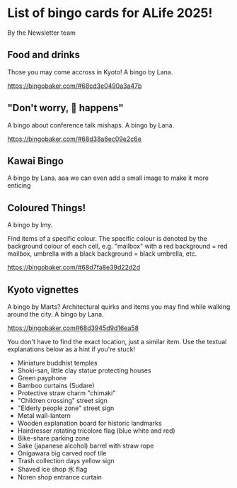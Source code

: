 # List of bingo cards for ALife 2025!
By the Newsletter team

## Food and drinks
Those you may come accross in Kyoto! A bingo by Lana.

https://bingobaker.com/#68cd3e0490a3a47b

## "Don't worry, 💩 happens" 
A bingo about conference talk mishaps. A bingo by Lana.

https://bingobaker.com/#68d38a6ec09e2c6e

## Kawai Bingo
 A bingo by Lana.
aaa we can even add a small image to make it more enticing

## Coloured Things!
A bingo by Imy.

Find items of a specific colour. The specific colour is denoted by the background colour of each cell, e.g. "mailbox" with a red background = red mailbox, umbrella with a black background = black umbrella, etc.

https://bingobaker.com/#68d7fa8e39d22d2d

## Kyoto vignettes
 A bingo by Marts?
Architectural quirks and items you may find while walking around the city.  A bingo by Lana.

https://bingobaker.com#68d3945d9d16ea58

You don't have to find the exact location, just a similar item. Use the textual explanations below as a hint if you're stuck!

- Miniature buddhist temples
- Shoki-san, little clay statue protecting houses
- Green payphone
- Bamboo curtains (Sudare)
- Protective straw charm "chimaki"
- "Children crossing" street sign
- "Elderly people zone" street sign
- Metal wall-lantern
- Wooden explanation board for historic landmarks
- Hairdresser rotating tricolore flag (blue white and red)
- Bike-share parking zone
- Sake (japanese alcohol) barrel with straw rope
- Onigawara big carved roof tile
- Trash collection days yellow sign
- Shaved ice shop 氷 flag
- Noren shop entrance curtain
